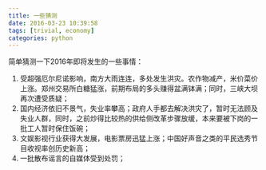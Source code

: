 ```yaml
---
title: 一些猜测
date: 2016-03-23 10:39:58
tags: [trivial, economy]
categories: python
---
```


简单猜测一下2016年即将发生的一些事情：

1. 受超强厄尔尼诺影响，南方大雨连连，多处发生洪灾。农作物减产，米价菜价上涨。郑州交易所白糖猛涨，前期布局的多头赚得盆满钵满；同时，三峡大坝再次遭受质疑；
2. 国内经济依旧不景气，失业率攀高；政府人手都去解决洪灾了，暂时无法顾及失业人群，同时，之前炒得比较热的供给侧改革步骤放缓，本来要被下岗的一批工人暂时保住饭碗；
3. 文娱影视行业获得大发展，电影票房迅猛上涨；中国好声音之类的平民选秀节目收视率创历史新高；
4. 一批散布谣言的自媒体受到处罚；
